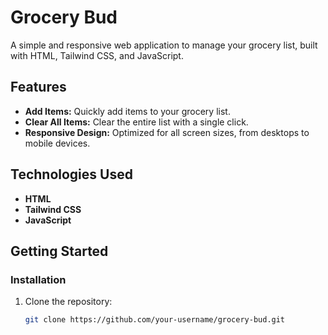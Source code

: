 # Grocery Bud

A simple and responsive web application to manage your grocery list, built with HTML, Tailwind CSS, and JavaScript.

## Features
- **Add Items:** Quickly add items to your grocery list.
- **Clear All Items:** Clear the entire list with a single click.
- **Responsive Design:** Optimized for all screen sizes, from desktops to mobile devices.

## Technologies Used
- **HTML**
- **Tailwind CSS**
- **JavaScript**

## Getting Started

### Installation
1. Clone the repository:
   ```bash
   git clone https://github.com/your-username/grocery-bud.git

